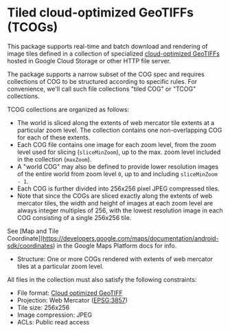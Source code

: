 # Tiled cloud-optimized GeoTIFFs (TCOGs)

This package supports real-time and batch download and rendering of image tiles defined in a collection of specialized [cloud-optimized GeoTIFFs](http://cogeo.org) hosted in Google Cloud Storage or other HTTP file server.

The package supports a narrow subset of the COG spec and requires collections of COG to be structured according to specific rules. For convenience, we'll call such file collections "tiled COG" or "TCOG" collections.

TCOG collections are organized as follows:

* The world is sliced along the extents of web mercator tile extents at a particular zoom level. The collection contains one non-overlapping COG for each of these extents.
* Each COG file contains one image for each zoom level, from the zoom level used for slicing (`sliceMinZoom`), up to the max. zoom level included in the collection (`maxZoom`).
* A "world COG" may also be defined to provide lower resolution images of the entire world from zoom level `0`, up to and including `sliceMinZoom - 1`.
* Each COG is further divided into 256x256 pixel JPEG compressed tiles.
* Note that since the COGs are sliced exactly along the extents of web mercator tiles, the width and height of images at each zoom level are always integer multiples of 256, with the lowest resolution image in each COG consisting of a single 256x256 tile. 

<!-- TODO: Provide example. -->
<!-- TODO: Provide illustration. -->

See [Map and Tile Coordinate])https://developers.google.com/maps/documentation/android-sdk/coordinates) in the Google Maps Platform docs for info.

* Structure: One or more COGs rendered with extents of web mercator tiles at a particular zoom level.

All files in the collection must also satisfy the following constraints:

* File format: [Cloud optimized GeoTIFF](https://github.com/cogeotiff/cog-spec/blob/master/spec.md)
* Projection: Web Mercator ([EPSG:3857](https://epsg.io/3857))
* Tile size: 256x256
* Image compression: JPEG
* ACLs: Public read access

<!-- TODO: Include example usages. -->